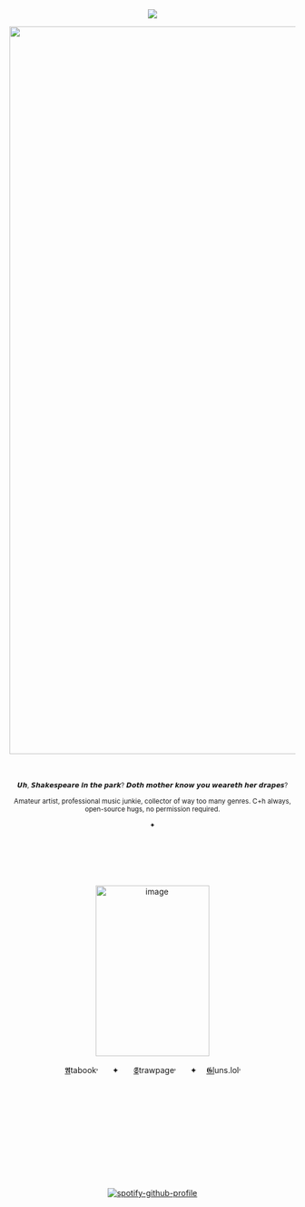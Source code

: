 <div align="center">
<br />
<br />
  
![](https://komarev.com/ghpvc/?username=Bigguykoi&color=b4bd3e&label=Folks&style=plastic)
<br />




<img width="1389" height="1279" alt="image" src="https://github.com/user-attachments/assets/f22093f7-e17d-4c64-8322-4ff8c167bcfc" />



<br />
<br />
<br />

<p align="center"> <sub> 𝙐𝙝, 𝙎𝙝𝙖𝙠𝙚𝙨𝙥𝙚𝙖𝙧𝙚 𝙞𝙣 𝙩𝙝𝙚 𝙥𝙖𝙧𝙠? 𝘿𝙤𝙩𝙝 𝙢𝙤𝙩𝙝𝙚𝙧 𝙠𝙣𝙤𝙬 𝙮𝙤𝙪 𝙬𝙚𝙖𝙧𝙚𝙩𝙝 𝙝𝙚𝙧 𝙙𝙧𝙖𝙥𝙚𝙨? </sub>


 <sub> Amateur artist, professional music junkie, collector of way too many genres. C+h always, open-source hugs, no permission required.</sub> </p>
<sub> ✦ </sub>

<br />
<br />
<br />
<br />
<br />
<img width="200" height="300" alt="image" src="https://github.com/user-attachments/assets/51b2cd7b-2aee-453e-af1f-6d7e6bfe501a" />



ㅤ[𝕬](https://sillybillykoijoi.atabook.org/)tabook˒ㅤㅤ✦ㅤㅤ[𝕾](https://sharpdressedman.straw.page)trawpage˒ㅤㅤ✦ㅤ [𝕲l](https://guns.lol/sillybillykoijoi)uns.lol˒ㅤ

<br />
<br />
<br />
<br />
<br />
<br />
<br />
<br />
<br />
<br />


[![spotify-github-profile](https://spotify-github-profile.kittinanx.com/api/view?uid=3176d66wffyhd4zfphvsyk44it3y&cover_image=true&theme=default&show_offline=false&background_color=0d1117&interchange=false&bar_color_cover=false&bar_color=aa0000)](https://github.com/kittinan/spotify-github-profile)


